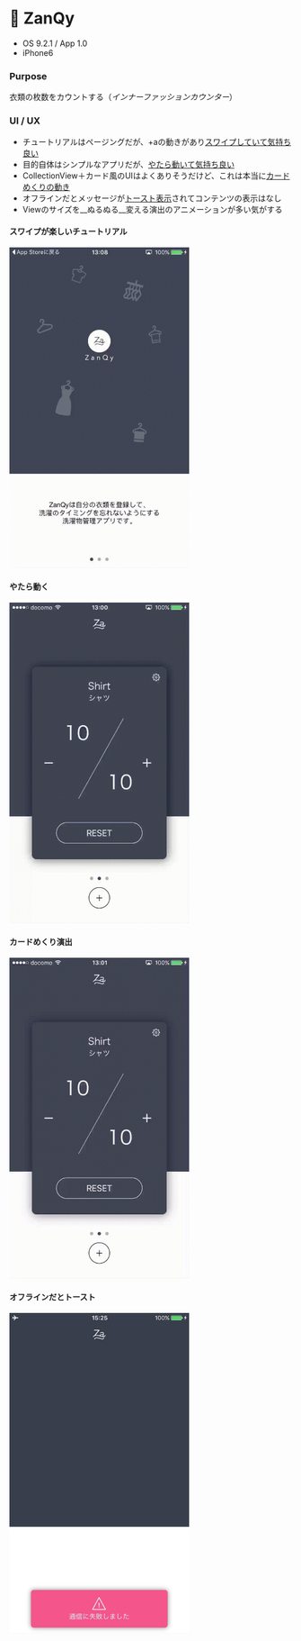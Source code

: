 # 👕 ZanQy

* OS 9.2.1 / App 1.0
* iPhone6

### Purpose
衣類の枚数をカウントする（_インナーファッションカウンター_）

### UI / UX
* チュートリアルはページングだが、+aの動きがあり[スワイプしていて気持ち良い](#zq_tutorial)
* 目的自体はシンプルなアプリだが、[やたら動いて気持ち良い](#zq_animation)
* CollectionView＋カード風のUIはよくありそうだけど、これは本当に[カードめくりの動き](#zq_card)
* オフラインだとメッセージが[トースト表示](#zq_error)されてコンテンツの表示はなし
* Viewのサイズを__ぬるぬる__変える演出のアニメーションが多い気がする

#### <a name="zq_tutorial">スワイプが楽しいチュートリアル</a>
<img src="https://github.com/mafmoff/100Apps/blob/master/Resources/Images/zq_tutorial.gif" width="320px">

#### <a name="zq_animation">やたら動く</a>
<img src="https://github.com/mafmoff/100Apps/blob/master/Resources/Images/zq_animation.gif" width="320px">


#### <a name="zq_card">カードめくり演出</a>
<img src="https://github.com/mafmoff/100Apps/blob/master/Resources/Images/zq_card.gif" width="320px">


#### <a name="zq_error">オフラインだとトースト</a>
<img src="https://github.com/mafmoff/100Apps/blob/master/Resources/Images/zq_error.jpg" width="320px">

